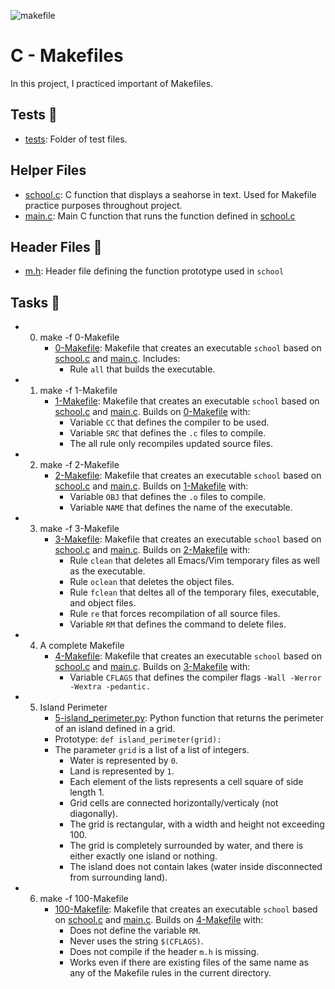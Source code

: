 
![makefile](https://user-images.githubusercontent.com/83041703/227083886-cd1b6daa-7484-4ffd-8b82-3db5b45f4122.gif)

# C - Makefiles

In this project, I practiced important of Makefiles.

## Tests 🧪

- [tests](https://github.com/richard-1257/alx-low_level_programming/tree/master/0x1C-makefiles/tests): Folder of test files.

## Helper Files
- [school.c](https://github.com/richard-1257/alx-low_level_programming/blob/master/0x1C-makefiles/school.c): C function that displays a seahorse in text. Used for Makefile practice purposes throughout project. 
- [main.c](https://github.com/richard-1257/alx-low_level_programming/blob/master/0x1C-makefiles/main.c): Main C function that runs the function defined in [school.c](https://github.com/richard-1257/alx-low_level_programming/blob/master/0x1C-makefiles/school.c)

## Header Files 📁
- [m.h](https://github.com/richard-1257/alx-low_level_programming/blob/master/0x1C-makefiles/m.h): Header file defining the function prototype used in `school`


## Tasks 📃
- 0. make -f 0-Makefile
     - [0-Makefile](https://github.com/richard-1257/alx-low_level_programming/blob/master/0x1C-makefiles/0-Makefile):  Makefile that creates an executable `school` based on [school.c](https://github.com/richard-1257/alx-low_level_programming/blob/master/0x1C-makefiles/school.c) and [main.c](https://github.com/richard-1257/alx-low_level_programming/blob/master/0x1C-makefiles/main.c). Includes:
         - Rule `all` that builds the executable.
     
- 1. make -f 1-Makefile
     - [1-Makefile](https://github.com/richard-1257/alx-low_level_programming/blob/master/0x1C-makefiles/1-Makefile): Makefile that creates an executable `school` based on [school.c](https://github.com/richard-1257/alx-low_level_programming/blob/master/0x1C-makefiles/school.c) and [main.c](https://github.com/richard-1257/alx-low_level_programming/blob/master/0x1C-makefiles/main.c). Builds on [0-Makefile](https://github.com/richard-1257/alx-low_level_programming/blob/master/0x1C-makefiles/0-Makefile) with:
         - Variable `CC` that defines the compiler to be used.
         - Variable `SRC` that defines the `.c` files to compile.
         - The all rule only recompiles updated source files.
     
- 2. make -f 2-Makefile
     - [2-Makefile](https://github.com/richard-1257/alx-low_level_programming/blob/master/0x1C-makefiles/2-Makefile): Makefile that creates an executable `school` based on [school.c](https://github.com/richard-1257/alx-low_level_programming/blob/master/0x1C-makefiles/school.c) and [main.c](https://github.com/richard-1257/alx-low_level_programming/blob/master/0x1C-makefiles/main.c). Builds on [1-Makefile](https://github.com/richard-1257/alx-low_level_programming/blob/master/0x1C-makefiles/1-Makefile) with:
         - Variable `OBJ` that defines the `.o` files to compile.
         - Variable `NAME` that defines the name of the executable.
           
- 3. make -f 3-Makefile
     - [3-Makefile](https://github.com/richard-1257/alx-low_level_programming/blob/master/0x1C-makefiles/3-Makefile): Makefile that creates an executable `school` based on [school.c](https://github.com/richard-1257/alx-low_level_programming/blob/master/0x1C-makefiles/school.c) and [main.c](https://github.com/richard-1257/alx-low_level_programming/blob/master/0x1C-makefiles/main.c). Builds on [2-Makefile](https://github.com/richard-1257/alx-low_level_programming/blob/master/0x1C-makefiles/2-Makefile) with:
         - Rule `clean` that deletes all Emacs/Vim temporary files as well as the executable.
         - Rule `oclean` that deletes the object files.
         - Rule `fclean` that deltes all of the temporary files, executable, and object files.
         - Rule `re` that forces recompilation of all source files.
         - Variable `RM` that defines the command to delete files.
   
- 4. A complete Makefile
     - [4-Makefile](https://github.com/richard-1257/alx-low_level_programming/blob/master/0x1C-makefiles/4-Makefile): Makefile that creates an executable `school` based on [school.c](https://github.com/richard-1257/alx-low_level_programming/blob/master/0x1C-makefiles/school.c) and [main.c](https://github.com/richard-1257/alx-low_level_programming/blob/master/0x1C-makefiles/main.c). Builds on [3-Makefile](https://github.com/richard-1257/alx-low_level_programming/blob/master/0x1C-makefiles/3-Makefile) with:
         - Variable `CFLAGS` that defines the compiler flags `-Wall -Werror -Wextra -pedantic.`
     
- 5. Island Perimeter
     - [5-island_perimeter.py](https://github.com/richard-1257/alx-low_level_programming/blob/master/0x1C-makefiles/5-island_perimeter.py): Python function that returns the perimeter of an island defined in a grid.
     - Prototype: `def island_perimeter(grid):`
     - The parameter `grid` is a list of a list of integers.
         - Water is represented by `0`.
         - Land is represented by `1`.
         - Each element of the lists represents a cell square of side length 1.
         - Grid cells are connected horizontally/verticaly (not diagonally).
         - The grid is rectangular, with a width and height not exceeding 100.
         - The grid is completely surrounded by water, and there is either exactly one island or nothing.
         - The island does not contain lakes (water inside disconnected from surrounding land).
           
- 6. make -f 100-Makefile
     - [100-Makefile](https://github.com/richard-1257/alx-low_level_programming/blob/master/0x1C-makefiles/100-Makefile): Makefile that creates an executable `school` based on [school.c](https://github.com/richard-1257/alx-low_level_programming/blob/master/0x1C-makefiles/school.c) and [main.c](https://github.com/richard-1257/alx-low_level_programming/blob/master/0x1C-makefiles/main.c). Builds on [4-Makefile](https://github.com/richard-1257/alx-low_level_programming/blob/master/0x1C-makefiles/4-Makefile) with:
         - Does not define the variable `RM`.
         - Never uses the string `$(CFLAGS)`.
         - Does not compile if the header `m.h` is missing.
         - Works even if there are existing files of the same name as any of the Makefile rules in the current directory.
